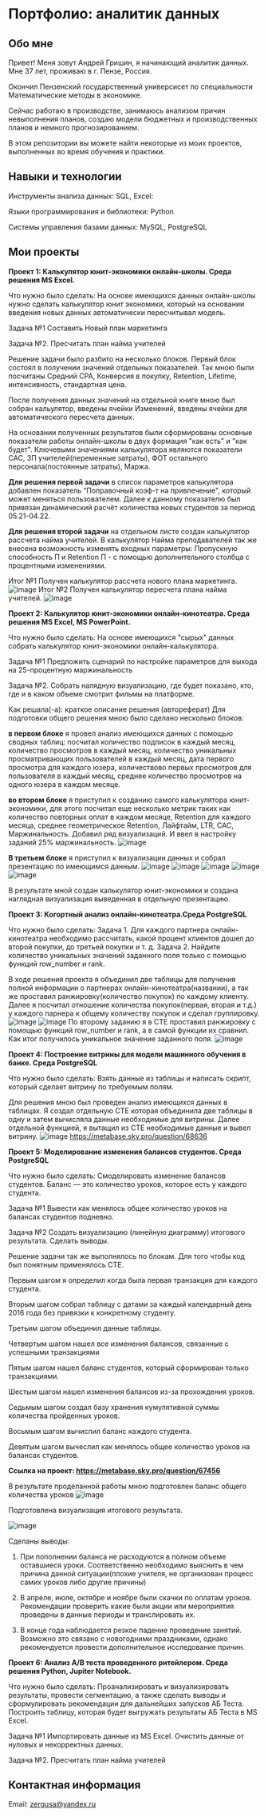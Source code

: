 # Портфолио: аналитик данных

## Обо мне

Привет! Меня зовут Андрей Гришин, я начинающий аналитик данных. 
Мне 37 лет, проживаю в г. Пензе, Россия. 

Окончил Пензенский государственный универсисет по специальности Математические методы в экономике. 

Сейчас работаю в производстве, занимаюсь анализом причин невыполнения планов, создаю модели бюджетных и производственных планов и немного прогнозированием. 

В этом репозитории вы можете найти некоторые из моих проектов, выполненных во время обучения и практики.
<br>

## Навыки и технологии
Инструменты анализа данных: SQL, Excel:

Языки программирования и библиотеки: Python

Системы управления базами данных: MySQL, PostgreSQL



## Мои проекты



**Проект 1: Калькулятор юнит-экономики онлайн-школы. Среда решения MS Excel.**

Что нужно было сделать:
На основе имеющихся данных онлайн-школы нужно сделать калькулятор юнит экономики, который на основании введения новых данных автоматически пересчитывал модель.  

Задача №1 Составить Новый план маркетинга

Задача №2. Пресчитать план найма учителей

Решение задачи было разбито на несколько блоков.
Первый блок состоял в получении значений отдельных показателей. Так мною были посчитаны Средний CPA, Конверсия в покупку, Retention, Lifetime, интенсивность, стандартная цена.

После получения данных значений на отдельной книге мною был собран кальулятор, введены ячейки Изменений, введены ячейки для автоматического пересчета данных.

На основании полученных результатов были сформированы основные показатели работы онлайн-школы в двух формация "как есть" и "как будет". Ключевыми значениями калькулятора являются показатели CAC, ЗП учителей(переменные затраты), ФОТ остального персонала(постоянные затраты), Маржа.

**Для решения первой задачи** в список параметров калькулятора добавлен показатель “Поправочный  коэф-т на привлечение", который может меняться пользователем. Далее к данному показателю был привязан динамический расчёт количества новых студентов за период 05.21-04.22.

**Для решения второй задачи** на отдельном листе создан калькулятор рассчета найма учителей. В калькулятор Найма преподавателей так же внесена возможность изменять входных параметры: Пропускную способность П и Retention П - с помощью дополнительного столбца с процентными изменениями.

 
Итог №1 Получен калькулятор рассчета нового плана маркетинга.
![image](https://github.com/Zergusa/Zergusa/assets/138280716/2d88541c-2a45-4b63-bd96-89705851b7b6)
Итог №2 Получен калькулятор пересчета плана найма учителей.
![image](https://github.com/Zergusa/Zergusa/assets/138280716/c5725ba2-caf7-4893-9a61-719e3c87875f)


**Проект 2: Калькулятор юнит-экономики онлайн-кинотеатра. **Cреда решения MS Excel, MS PowerPoint**.**		

Что нужно было сделать:
На основе имеющихся "сырых" данных собрать калькулятор юнит-экономики онлайн-калькулятора.  



Задача №1 Предложить сценарий по настройке параметров для выхода на 25-процентную маржинальность 

Задача №2. Cобрать налядную визуализацию, где будет показано, кто, где и в каком объеме смотрит фильмы на платформе.

Как решала(-а): краткое описание решения (автореферат)
Для подготовки общего решения мною было сделано несколько блоков:

**в первом блоке** я провел анализ имеющихся данных с помощью сводных таблиц: посчитал количество подписок в каждый месяц, количество просмотров в каждый месяц, количество уникальных просматривающих пользователей в каждый месяц,
дата первого просмотра для каждого юзера, количествово первых просмотров для пользователя в каждый месяц, среднее количество просмотров на одного юзера в каждом месяце.

**во втором блоке** я приступил к созданию самого калькулятора юнит-экономики, для этого посчитал еще несколько метрик таких как количество повторных оплат в каждом месяце, Retention для каждого месяца, 
cреднее геометрическое Retention, Лайфтайм, LTR, CAC, Маржинальность. Добавил ряд визуализаций. И ввел в настройку заданий 25% маржинальность. 
![image](https://github.com/Zergusa/Zergusa/assets/138280716/3785a152-5df7-4bbd-9382-9961dbbf025b)

**В третьем блоке** я приступил к визуализации данных и собрал презентацию по имеющимся данным.
![image](https://github.com/Zergusa/Zergusa/assets/138280716/5eaee5f7-8c5d-4a95-829a-f11b0e827d00)
![image](https://github.com/Zergusa/Zergusa/assets/138280716/c5521f9f-f18a-452d-8de9-40512720e8cc)
![image](https://github.com/Zergusa/Zergusa/assets/138280716/cf9c6c38-3f4a-473e-9cd0-e52d18259028)
![image](https://github.com/Zergusa/Zergusa/assets/138280716/02fb22b2-76b9-4513-b4d5-fdba03143247)
![image](https://github.com/Zergusa/Zergusa/assets/138280716/90d1c402-d745-4572-b90d-da627b09b883)

В результате мной создан калькулятор юнит-экономики и создана наглядная визуализация выведенная в отдельную презентацию. 



**Проект 3: Когортный анализ онлайн-кинотеатра.Среда PostgreSQL**

Что нужно было сделать: 
Задача 1. Для каждого партнера онлайн-кинотеатра необходимо рассчитать, какой процент клиентов дошел до второй покупки, до третьей покупки и т. д.
Задача 2. Найдите количество уникальных значений заданного поля только с помощью функций row_number и rank.

В ходе решения проекта я объединил две таблицы для получения полной информации о партнерах онлайн-кинотеатра(названии), а так же проставил ранжировку(количество покупок) по каждому клиенту. Далее я посчитал отношение количества покупок(первая, вторая и т.д.) у каждого парнера к общему количеству покупок и сделал группировку. 
![image](https://github.com/Zergusa/Zergusa/assets/138280716/00384365-663e-4509-b75c-253178ddfa1a)
![image](https://github.com/Zergusa/Zergusa/assets/138280716/0e2850c1-5b80-4994-8735-925c9aaf3cbe)
По второму заданию я в СТЕ проставил ранжировку с помощью функций row_number и rank, а в самой функции их сравнил. Как итог получилось уникальное значение заданного поля. 
![image](https://github.com/Zergusa/Zergusa/assets/138280716/f51fbdd1-60ec-4d36-b000-52b57fba61ea)



**Проект 4: Построение витрины для модели машинного обучения в банке. Среда PostgreSQL**

Что нужно было сделать: Взять данные из таблицы и написать скрипт, который сделает витрину по требуемым полям.

Для решения мною был проведен анализ имеющихся данных в таблицах.
Я создал отдельную CTE которая объединила две таблицы в одну и затем вычисляла данные необходимые для витрины.
Далее отдельной функцией, я вытащил из CTE необходимые данные и вывел витрину.
![image](https://github.com/Zergusa/Zergusa/assets/138280716/b7bf4326-795c-4ac0-9b80-d389e11f38ef)
https://metabase.sky.pro/question/68636


**Проект 5: Моделирование изменения балансов студентов. Среда PostgreSQL**

Что нужно было сделать: Смоделировать изменение балансов студентов. Баланс — это количество уроков, которое есть у каждого студента.

Задача №1 Вывести как менялось общее количество уроков на балансах студентов подневно.

Задача №2 Создать визуализацию (линейную диаграмму) итогового результата. Сделать выводы. 

Решение задачи так же выполнялось по блокам. Для того чтобы код был понятным применялось CTE.

Первым шагом я определил когда была первая транзакция для каждого студента.

Вторым шагом собрал таблицу с датами за каждый календарный день 2016 года без привязки к конкретному студенту.

Третьим шагом объединил данные таблицы.

Четвертым шагом нашел все изменения балансов, связанные с успешными транзакциями

Пятым шагом нашел баланс студентов, который сформирован только транзакциями. 

Шестым шагом нашел изменения балансов из-за прохождения уроков.

Седьмым шагом создал базу хранения кумулятивной суммы количества пройденных уроков.

Восьмым шагом вычислил баланс каждого студента. 

Девятым шагом вычеслил как менялось общее количество уроков на балансах студентов.

**Ссылка на проект: https://metabase.sky.pro/question/67456**

В результате проделанной работы мною подготовлен баланс общего количества уроков
![image](https://github.com/Zergusa/Zergusa/assets/138280716/94d97538-0f11-4f90-9ebd-2faac2745a7b)

Подготовлена визуализация итогового результата.

![image](https://github.com/Zergusa/Zergusa/assets/138280716/6db80623-55a5-4e3c-8b07-58c70d15886f)

Сделаны выводы: 
1.	При пополнении баланса не расходуются в полном объеме оставшиеся уроки. Соответственно необходимо выяснить в чем причина данной ситуации(плохие учителя, не организован процесс самих уроков либо другие причины)
   
2.	В апреле, июле, октябре и ноябре были скачки по оплатам уроков. Рекомендации проверить какие были акции или мероприятия проведены в данные периоды и транслировать их.
   
3.	В конце года наблюдается резкое падение проведение занятий. Возможно это связано с новогодними праздниками, однако рекомендуется провести дополнительное исследование причин.

**Проект 6: Анализ А/В теста проведенного ритейлером. Среда решения Python, Jupiter Notebook.**

Что нужно было сделать:
Проанализировать и визуализировать результаты, провести сегментацию, а также сделать выводы и сформулировать рекомендации для дальнейших запусков АБ Теста. Построить таблицу, которая будет выгружать результаты АБ Теста в MS Excel.  

Задача №1 Импортировать данные из MS Excel. Очистить данные от нуловых и некорректных данных. 

Задача №2. Пресчитать план найма учителей

## Контактная информация
Email: zergusa@yandex.ru
